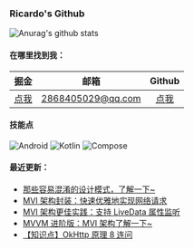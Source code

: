 ### Ricardo's Github

![Anurag's github stats](https://github-readme-stats.vercel.app/api?username=shenzhen2017&show_icons=true&theme=radical)

#### 在哪里找到我：

|                            掘金                             |                      邮箱                      |   Github                                        |
| :--------------------------------------------------------: | :--------------------------------------------: |:--------------------------------------------: |
| [点我](https://juejin.cn/user/668101431009496/posts)  | 2868405029@qq.com | [点我](https://github.com/shenzhen2017)|

#### 技能点

![Android](https://img.shields.io/badge/Android-%2335495e.svg?style=for-the-badge&logo=Android&logoColor=%FF35D06D)
![Kotlin](https://img.shields.io/badge/Kotlin-%23323330.svg?&style=for-the-badge&logo=kotlin&logoColor=%FF7F52FF)
![Compose](https://img.shields.io/badge/Compose-%2335495e.svg?style=for-the-badge&logo=Android&logoColor=white)

#### 最近更新：

<!-- BLOG-POST-LIST:START -->
- [那些容易混淆的设计模式，了解一下~](https://juejin.cn/post/7030415720676589581)
- [MVI 架构封装：快速优雅地实现网络请求](https://juejin.cn/post/7027815347281477645)
- [MVI 架构更佳实践：支持 LiveData 属性监听](https://juejin.cn/post/7025222741322121223)
- [MVVM 进阶版：MVI 架构了解一下~](https://juejin.cn/post/7022624191723601928)
- [【知识点】OkHttp 原理 8 连问](https://juejin.cn/post/7020027832977850381)
<!-- BLOG-POST-LIST:END -->
<!--
**shenzhen2017/shenzhen2017** is a ✨ _special_ ✨ repository because its `README.md` (this file) appears on your GitHub profile.

Here are some ideas to get you started:

- 🔭 I’m currently working on ...
- 🌱 I’m currently learning ...
- 👯 I’m looking to collaborate on ...
- 🤔 I’m looking for help with ...
- 💬 Ask me about ...
- 📫 How to reach me: ...
- 😄 Pronouns: ...
- ⚡ Fun fact: ...
-->
